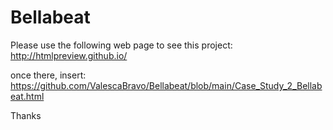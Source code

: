 # Bellabeat


Please use the following web page to see this project:
http://htmlpreview.github.io/


once there, insert:
https://github.com/ValescaBravo/Bellabeat/blob/main/Case_Study_2_Bellabeat.html

Thanks
